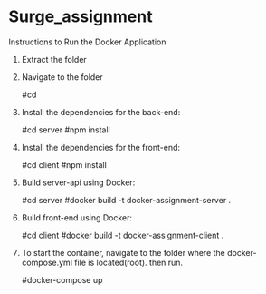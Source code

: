 # Surge_assignment

Instructions to Run the Docker Application

1. Extract the folder
2. Navigate to the folder 

     #cd <foldername> 

3. Install the dependencies for the back-end:

     #cd server
     #npm install

4. Install the dependencies for the front-end:
    
     #cd client
     #npm install 

5. Build server-api using Docker:

     #cd server
     #docker build -t docker-assignment-server .

6. Build front-end using Docker:

     #cd client
     #docker build -t docker-assignment-client .

7. To start the container, navigate to the folder where the docker-compose.yml file is located(root). then run. 
    
     #docker-compose up


